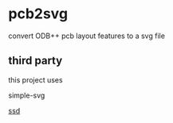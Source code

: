 # pcb2svg
convert  ODB++ pcb layout features  to a svg file

## third party 

this project uses 

simple-svg 

[ssd](https://github.com/adishavit/simple-svg.git)

